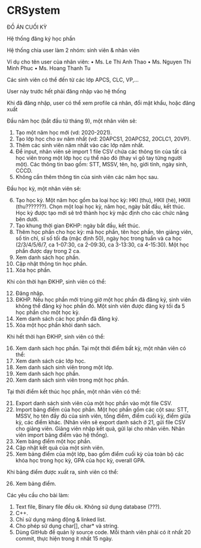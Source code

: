# CRSystem
ĐỒ ÁN CUỐI KỲ

Hệ thống đăng ký học phần

Hệ thống chia user làm 2 nhóm: sinh viên & nhân viên

Ví dụ cho tên user của nhân viên:
•	Ms. Le Thi Anh Thao
•	Ms. Nguyen Thi Minh Phuc
•	Ms. Hoang Thanh Tu

Các sinh viên có thể đến từ các lớp APCS, CLC, VP,…

User này trước hết phải đăng nhập vào hệ thống

Khi đã đăng nhập, user có thể xem profile cá nhân, đổi mật khẩu, hoặc đăng xuất

Đầu năm học (bắt đầu từ tháng 9), một nhân viên sẽ:

1.	Tạo một năm học mới (vd: 2020-2021).
2.	Tạo lớp học cho sv năm nhất (vd: 20APCS1, 20APCS2, 20CLC1, 20VP).
3.	Thêm các sinh viên năm nhất vào các lớp năm nhất.
4.	Để input, nhân viên sẽ import 1 file CSV chứa các thông tin của tất cả học viên trong một lớp học cụ thể nào đó (thay vì gõ tay từng người một). Các thông tin bao gồm: STT, MSSV, tên, họ, giới tính, ngày sinh, CCCD.
5.	Không cần thêm thông tin của sinh viên các năm học sau.

Đầu học kỳ, một nhân viên sẽ:

6.	Tạo học kỳ. Một năm học gồm ba loại học kỳ: HKI (thu), HKII (hè), HKIII (thu???????).  Chọn một loại học kỳ, năm học, ngày bắt đầu, kết thúc. Học kỳ được tạo mới sẽ trở thành học kỳ mặc định cho các chức năng bên dưới.
7.	Tạo khung thời gian ĐKHP: ngày bắt đầu, kết thúc.
8.	Thêm học phần cho học kỳ: mã học phần, tên học phần, tên giảng viên, số tín chỉ, sĩ số tối đa (mặc định 50), ngày học trong tuần và ca học (2/3/4/5/6/7, ca 1-07:30, ca 2-09:30, ca 3-13:30, ca 4-15:30). Một học phần được dạy trong 2 ca.
9.	Xem danh sách học phần.
10.	Cập nhật thông tin học phần.
11.	Xóa học phần.

Khi còn thời hạn ĐKHP, sinh viên có thể:

12.	Đăng nhập.
13.	ĐKHP. Nếu học phần mới trùng giờ một học phần đã đăng ký, sinh viên không thể đăng ký học phần đó. Một sinh viên được đăng ký tối đa 5 học phần cho một học kỳ.
14.	Xem danh sách các học phần đã đăng ký.
15.	Xóa một học phần khỏi danh sách.

Khi hết thời hạn ĐKHP, sinh viên có thể:

16.	Xem danh sách học phần.
Tại một thời điểm bất kỳ, một nhân viên có thể:
17.	Xem danh sách các lớp học.
18.	Xem danh sách sinh viên trong một lớp.
19.	Xem danh sách học phần.
20.	Xem danh sách sinh viên trong một học phần.

Tại thời điểm kết thúc học phần, một nhân viên có thể:

21.	Export danh sách sinh viên của một học phần vào một file CSV.
22.	Import bảng điểm của học phần. Một học phần gồm các cột sau: STT, MSSV, họ tên đầy đủ của sinh viên, tổng điểm, điểm cuối kỳ, điểm giữa kỳ, các điểm khác. (Nhân viên sẽ export danh sách ở 21, gửi file CSV cho giảng viên. Giảng viên nhập kết quả, gửi lại cho nhân viên. Nhân viên import bảng điểm vào hệ thống).
23.	Xem bảng điểm một học phần.
24.	Cập nhật kết quả của một sinh viên.
25.	Xem bảng điểm của một lớp, bao gồm điểm cuối kỳ của toàn bộ các khóa học trong học kỳ, GPA của học kỳ, overall GPA.

Khi bảng điểm được xuất ra, sinh viên có thể:

26.	Xem bảng điểm.

Các yêu cầu cho bài làm:

1.	Text file, Binary file đều ok. Không sử dụng database (???).
2.	C++.
3.	Chỉ sử dụng mảng động & linked list.
4.	Cho phép sử dụng char[], char* và string.
5.	Dùng GitHub để quản lý source code. Mỗi thành viên phải có ít nhất 20 commit, thực hiện trong ít nhất 15 ngày.
